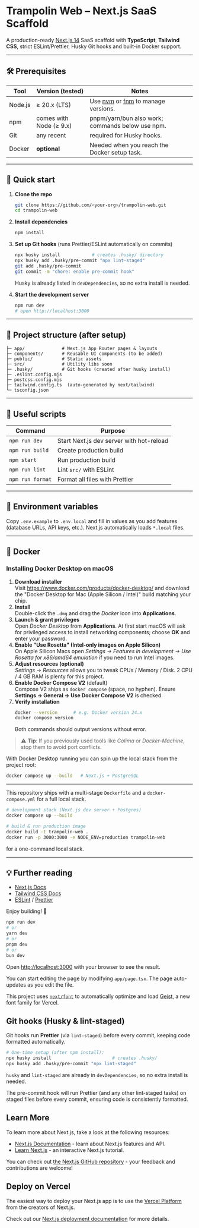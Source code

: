 # Trampolin Web – Next.js SaaS Scaffold

A production-ready [Next.js 14](https://nextjs.org) SaaS scaffold with **TypeScript**, **Tailwind CSS**, strict ESLint/Prettier, Husky Git hooks and built-in Docker support.

---

## 🛠 Prerequisites

| Tool    | Version (tested)        | Notes                                                                                                |
| ------- | ----------------------- | ---------------------------------------------------------------------------------------------------- |
| Node.js | ≥ 20.x (LTS)            | Use [nvm](https://github.com/nvm-sh/nvm) or [fnm](https://github.com/Schniz/fnm) to manage versions. |
| npm     | comes with Node (≥ 9.x) | pnpm/yarn/bun also work; commands below use npm.                                                     |
| Git     | any recent              | required for Husky hooks.                                                                            |
| Docker  | **optional**            | Needed when you reach the Docker setup task.                                                         |

---

## 🚀 Quick start

1. **Clone the repo**

   ```bash
   git clone https://github.com/<your-org>/trampolin-web.git
   cd trampolin-web
   ```

2. **Install dependencies**

   ```bash
   npm install
   ```

3. **Set up Git hooks** (runs Prettier/ESLint automatically on commits)

   ```bash
   npx husky install            # creates .husky/ directory
   npx husky add .husky/pre-commit "npx lint-staged"
   git add .husky/pre-commit
   git commit -m "chore: enable pre-commit hook"
   ```

   Husky is already listed in `devDependencies`, so no extra install is needed.

4. **Start the development server**
   ```bash
   npm run dev
   # open http://localhost:3000
   ```

---

## 📂 Project structure (after setup)

```
├─ app/              # Next.js App Router pages & layouts
├─ components/       # Reusable UI components (to be added)
├─ public/           # Static assets
├─ src/              # Utility libs soon
├─ .husky/           # Git hooks (created after husky install)
├─ .eslint.config.mjs
├─ postcss.config.mjs
├─ tailwind.config.ts  (auto-generated by next/tailwind)
└─ tsconfig.json
```

---

## 🧰 Useful scripts

| Command          | Purpose                                  |
| ---------------- | ---------------------------------------- |
| `npm run dev`    | Start Next.js dev server with hot-reload |
| `npm run build`  | Create production build                  |
| `npm start`      | Run production build                     |
| `npm run lint`   | Lint `src/` with ESLint                  |
| `npm run format` | Format all files with Prettier           |

---

## 📝 Environment variables

Copy `.env.example` to `.env.local` and fill in values as you add features (database URLs, API keys, etc.). Next.js automatically loads `*.local` files.

---

## 🐳 Docker

### Installing Docker Desktop on macOS

1. **Download installer**  
   Visit <https://www.docker.com/products/docker-desktop/> and download the "Docker Desktop for Mac (Apple Silicon / Intel)" build matching your chip.
2. **Install**  
   Double-click the `.dmg` and drag the _Docker_ icon into **Applications**.
3. **Launch & grant privileges**  
   Open _Docker Desktop_ from **Applications**. At first start macOS will ask for privileged access to install networking components; choose **OK** and enter your password.
4. **Enable "Use Rosetta" (Intel-only images on Apple Silicon)**  
   On Apple Silicon Macs open _Settings → Features in development → Use Rosetta for x86/amd64 emulation_ if you need to run Intel images.
5. **Adjust resources (optional)**  
   _Settings → Resources_ allows you to tweak CPUs / Memory / Disk. 2 CPU / 4 GB RAM is plenty for this project.
6. **Enable Docker Compose V2** (default)  
   Compose V2 ships as `docker compose` (space, no hyphen). Ensure **Settings → General → Use Docker Compose V2** is checked.
7. **Verify installation**
   ```bash
   docker --version      # e.g. Docker version 24.x
   docker compose version
   ```
   Both commands should output versions without error.

> ⚠️ **Tip**: If you previously used tools like _Colima_ or _Docker-Machine_, stop them to avoid port conflicts.

With Docker Desktop running you can spin up the local stack from the project root:

```bash
docker compose up --build   # Next.js + PostgreSQL
```

---

This repository ships with a multi-stage `Dockerfile` and a `docker-compose.yml` for a full local stack.

```bash
# development stack (Next.js dev server + Postgres)
docker compose up --build

# build & run production image
docker build -t trampolin-web .
docker run -p 3000:3000 -e NODE_ENV=production trampolin-web
```

for a one-command local stack.

---

## 💡 Further reading

- [Next.js Docs](https://nextjs.org/docs)
- [Tailwind CSS Docs](https://tailwindcss.com/docs)
- [ESLint](https://eslint.org/) / [Prettier](https://prettier.io/)

Enjoy building! 🚀

```bash
npm run dev
# or
yarn dev
# or
pnpm dev
# or
bun dev
```

Open [http://localhost:3000](http://localhost:3000) with your browser to see the result.

You can start editing the page by modifying `app/page.tsx`. The page auto-updates as you edit the file.

This project uses [`next/font`](https://nextjs.org/docs/app/building-your-application/optimizing/fonts) to automatically optimize and load [Geist](https://vercel.com/font), a new font family for Vercel.

## Git hooks (Husky & lint-staged)

Git hooks run **Prettier** (via `lint-staged`) before every commit, keeping code formatted automatically.

```bash
# One-time setup (after npm install):
npx husky install                       # creates .husky/
npx husky add .husky/pre-commit "npx lint-staged"
```

`husky` and `lint-staged` are already in `devDependencies`, so no extra install is needed.

The pre-commit hook will run Prettier (and any other lint-staged tasks) on staged files before every commit, ensuring code is consistently formatted.

## Learn More

To learn more about Next.js, take a look at the following resources:

- [Next.js Documentation](https://nextjs.org/docs) - learn about Next.js features and API.
- [Learn Next.js](https://nextjs.org/learn) - an interactive Next.js tutorial.

You can check out [the Next.js GitHub repository](https://github.com/vercel/next.js) - your feedback and contributions are welcome!

## Deploy on Vercel

The easiest way to deploy your Next.js app is to use the [Vercel Platform](https://vercel.com/new?utm_medium=default-template&filter=next.js&utm_source=create-next-app&utm_campaign=create-next-app-readme) from the creators of Next.js.

Check out our [Next.js deployment documentation](https://nextjs.org/docs/app/building-your-application/deploying) for more details.
